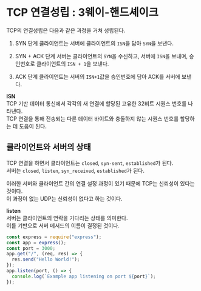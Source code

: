 # TCP 연결성립 : 3웨이-핸드셰이크

TCP의 연결성립은 다음과 같은 과정을 거쳐 성립된다.

1. SYN 단계
   클라이언트는 서버에 클라이언트의 `ISN`을 담아 `SYN`을 보낸다.

2. SYN + ACK 단계
   서버는 클라이언트의 `SYN`을 수신하고, 서버에 `ISN`을 보내며, 승인번호로 클라이언트의 `ISN + 1`을 보낸다.

3. ACK 단계
   클라이언트는 서버의 `ISN+1`값을 승인번호에 담아 ACK를 서버에 보낸다.

**ISN** <br />
TCP 기반 데이터 통신에서 각각의 새 연결에 할당된 고유한 32비트 시퀀스 번호를 나타낸다. <br />
TCP 연결을 통해 전송되는 다른 데이터 바이트와 충돌하지 않는 시퀀스 번호를 할당하는 데 도움이 된다.

## 클라이언트와 서버의 상태

TCP 연결을 하면서 클라이언트는 `closed`, `syn-sent`, `established`가 된다. <br />
서버는 `closed`, `listen`, `syn_received`, `established`가 된다.

이러한 서버와 클라이언트 간의 연결 설정 과정이 있기 때문에 TCP는 신뢰성이 있다는 것이다. <br />
이 과정이 없는 UDP는 신뢰성이 없다고 하는 것이다.

**listen** <br />
서버는 클라이언트의 연락을 기다리는 상태를 의미한다. <br />
이를 기반으로 서버 메서드의 이름이 결정된 것이다.

```javascript
const express = require("express");
const app = express();
const port = 3000;
app.get("/", (req, res) => {
  res.send("Hello World!");
});
app.listen(port, () => {
  console.log(`Example app listening on port ${port}`);
});
```
